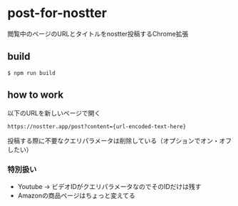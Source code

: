 # post-for-nostter
閲覧中のページのURLとタイトルをnostter投稿するChrome拡張

## build

```
$ npm run build
```

## how to work

以下のURLを新しいページで開く
```
https://nostter.app/post?content={url-encoded-text-here}
```

投稿する際に不要なクエリパラメータは削除している（オプションでオン・オフしたい）

### 特別扱い

- Youtube -> ビデオIDがクエリパラメータなのでそのIDだけは残す
- Amazonの商品ページはちょっと変えてる
